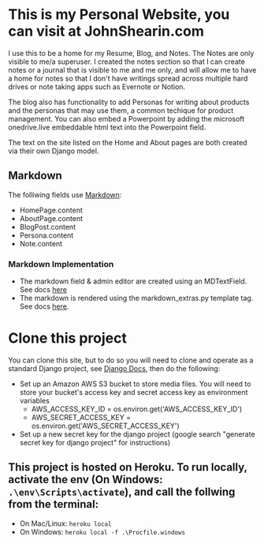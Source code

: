 # This is my Personal Website, you can visit at JohnShearin.com
I use this to be a home for my Resume, Blog, and Notes. The Notes are only visible to me/a superuser. I created the notes section so that I can create notes or a journal that is visible to me and me only, and will allow me to have a home for notes so that I don't have writings spread across multiple hard drives or note taking apps such as Evernote or Notion.  

The blog also has functionality to add Personas for writing about products and the personas that may use them, a common techique for product management. You can also embed a Powerpoint by adding the microsoft onedrive.live embeddable html text into the Powerpoint field.  

The text on the site listed on the Home and About pages are both created via their own Django model.

## Markdown
The folliwing fields use [Markdown](https://www.markdownguide.org/basic-syntax/):
- HomePage.content
- AboutPage.content
- BlogPost.content
- Persona.content
- Note.content

### Markdown Implementation
- The markdown field & admin editor are created using an MDTextField. See docs [here](https://developpaper.com/implementation-of-beautiful-django-markdown-rich-text-app-plug-in/)
- The markdown is rendered using the markdown_extras.py template tag. See docs [here](https://learndjango.com/tutorials/django-markdown-tutorial).


# Clone this project
You can clone this site, but to do so you will need to clone and operate as a standard Django project, see [Django Docs](https://docs.djangoproject.com/en/3.1/), then do the following:
- Set up an Amazon AWS S3 bucket to store media files. You will need to store your bucket's access key and secret access key as environment variables
    - AWS_ACCESS_KEY_ID = os.environ.get('AWS_ACCESS_KEY_ID')
    - AWS_SECRET_ACCESS_KEY = os.environ.get('AWS_SECRET_ACCESS_KEY')
- Set up a new secret key for the django project (google search "generate secret key for django project" for instructions)  

## This project is hosted on Heroku. To run locally, activate the env (On Windows: `.\env\Scripts\activate`), and call the follwing from the terminal:  
- On Mac/Linux: `heroku local`
- On Windows: `heroku local -f .\Procfile.windows`

